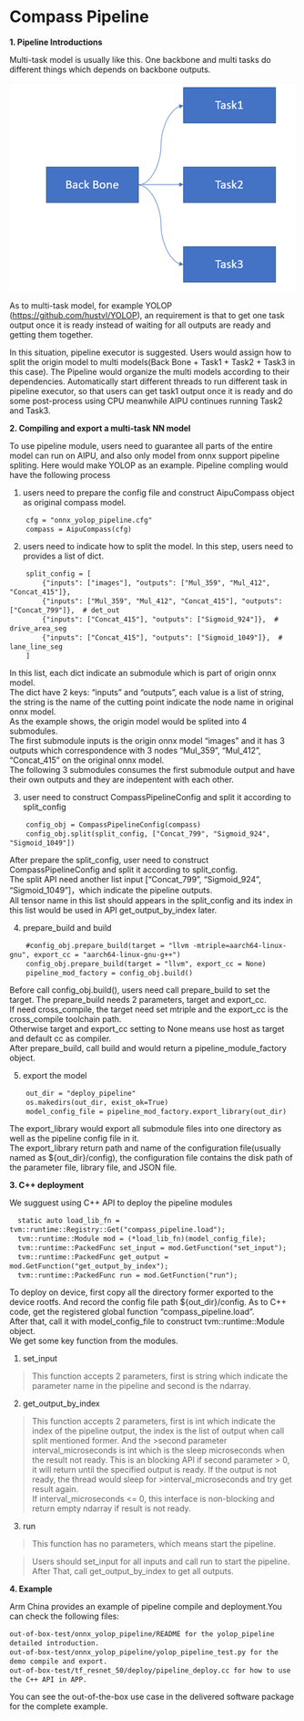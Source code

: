 <!---SPDX-License-Identifier: Apache-2.0-->
<!---Copyright (c) 2023 Arm Technology (China) Co. Ltd.-->
# Compass Pipeline

**1. Pipeline Introductions**

Multi-task model is usually like this. One backbone and multi tasks do different
things which depends on backbone outputs.

![Multi Task Model](images/multi_task.png)

As to multi-task model, for example YOLOP (https://github.com/hustvl/YOLOP),
an requirement is that to get one task output once it is ready instead of waiting for
all outputs are ready and getting them together.

In this situation, pipeline executor is suggested.
Users would assign how to split the origin model to multi models(Back Bone + Task1 + Task2 + Task3 in this case).
The Pipeline would organize the multi models according to their dependencies.
Automatically start different threads to run different task in pipeline executor,
so that users can get task1 output once it is ready and do some post-process
using CPU meanwhile AIPU continues running Task2 and Task3.


**2. Compiling and export a multi-task NN model**

To use pipeline module, users need to guarantee all parts of the entire model can run on AIPU, and also only model from onnx support pipeline spliting.
Here would make YOLOP as an example.
Pipeline compling would have the following process

1. users need to prepare the config file and construct AipuCompass object as original compass model.
```
    cfg = "onnx_yolop_pipeline.cfg"
    compass = AipuCompass(cfg)
```

2. users need to indicate how to split the model. In this step, users need to provides a list of dict.
```
    split_config = [
        {"inputs": ["images"], "outputs": ["Mul_359", "Mul_412", "Concat_415"]},
        {"inputs": ["Mul_359", "Mul_412", "Concat_415"], "outputs": ["Concat_799"]},  # det_out
        {"inputs": ["Concat_415"], "outputs": ["Sigmoid_924"]},  # drive_area_seg
        {"inputs": ["Concat_415"], "outputs": ["Sigmoid_1049"]},  # lane_line_seg
    ]
```

In this list, each dict indicate an submodule which is part of origin onnx model. <br>
The dict have 2 keys: “inputs” and “outputs”, each value is a list of string, the string is the name of the cutting point indicate the node name in original onnx model. <br>
As the example shows, the origin model would be splited into 4 submodules. <br>
The first submodule inputs is the origin onnx model “images” and it has 3 outputs which correspondence with 3 nodes “Mul_359”, “Mul_412”, “Concat_415” on the original onnx model. <br>
The following 3 submodules consumes the first submodule output and have their own outputs and they are indepentent with each other.

3. user need to construct CompassPipelineConfig and split it according to split_config
```
    config_obj = CompassPipelineConfig(compass)
    config_obj.split(split_config, ["Concat_799", "Sigmoid_924", "Sigmoid_1049"])
```
After prepare the split_config, user need to construct CompassPipelineConfig and split it according to split_config. <br>
The split API need another list input [“Concat_799”, “Sigmoid_924”, “Sigmoid_1049”]，which indicate the pipeline outputs.<br>
All tensor name in this list should appears in the split_config and its index in this list would be used in API get_output_by_index later.

4. prepare_build and build
```
    #config_obj.prepare_build(target = "llvm -mtriple=aarch64-linux-gnu", export_cc = "aarch64-linux-gnu-g++")
    config_obj.prepare_build(target = "llvm", export_cc = None)
    pipeline_mod_factory = config_obj.build()
```
Before call config_obj.build(), users need call prepare_build to set the target. The prepare_build needs 2 parameters, target and export_cc. <br>
If need cross_compile, the target need set mtriple and the export_cc is the cross_compile toolchain path. <br>
Otherwise target and export_cc setting to None means use host as target and default cc as compiler. <br>
After prepare_build, call build and would return a pipeline_module_factory object.

5. export the model
```
    out_dir = "deploy_pipeline"
    os.makedirs(out_dir, exist_ok=True)
    model_config_file = pipeline_mod_factory.export_library(out_dir)
```
The export_library would export all submodule files into one directory as well as the pipeline config file in it. <br>
The export_library return path and name of the configuration file(usually named as ${out_dir}/config), the configuration file contains the disk path of the parameter file, library file, and JSON file.


**3. C++ deployment**


We sugguest using C++ API to deploy the pipeline modules
```
  static auto load_lib_fn = tvm::runtime::Registry::Get("compass_pipeline.load");
  tvm::runtime::Module mod = (*load_lib_fn)(model_config_file);
  tvm::runtime::PackedFunc set_input = mod.GetFunction("set_input");
  tvm::runtime::PackedFunc get_output = mod.GetFunction("get_output_by_index");
  tvm::runtime::PackedFunc run = mod.GetFunction("run");
```


To deploy on device, first copy all the directory former exported to the device rootfs. And record the config file path ${out_dir}/config.
As to C++ code, get the registered global function “compass_pipeline.load”. <br>
After that, call it with model_config_file to construct tvm::runtime::Module object.<br>
We get some key function from the modules.

1. set_input

>This function accepts 2 parameters, first is string which indicate the parameter name in the pipeline and second is the ndarray.

2. get_output_by_index
>This function accepts 2 parameters, first is int which indicate the index of the pipeline output, the index is the list of output when call split mentioned former. And the >second parameter interval_microseconds is int which is the sleep microseconds when the result not ready.
>This is an blocking API if second parameter > 0, it will return until the specified output is ready. If the output is not ready, the thread would sleep for >interval_microseconds and try get result again. <br>
>If interval_microseconds <= 0, this interface is non-blocking and return empty ndarray if result is not ready.

3. run
>This function has no parameters, which means start the pipeline.

>Users should set_input for all inputs and call run to start the pipeline.
>After That, call get_output_by_index to get all outputs.


**4. Example**

Arm China provides an example of  pipeline compile and deployment.You can check the following files: <br>

```
out-of-box-test/onnx_yolop_pipeline/README for the yolop_pipeline detailed introduction.
out-of-box-test/onnx_yolop_pipeline/yolop_pipeline_test.py for the demo compile and export.
out-of-box-test/tf_resnet_50/deploy/pipeline_deploy.cc for how to use the C++ API in APP.
```
You can see the out-of-the-box use case in the delivered software package for the complete example.
